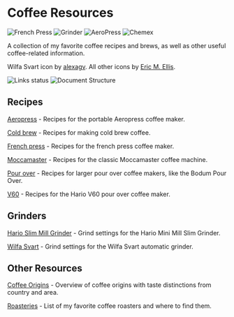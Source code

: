 # Coffee Resources

![French Press](https://cdn.rawgit.com/andmos/Coffee/master/img/FrenchPress.svg)
![Grinder](https://cdn.rawgit.com/andmos/Coffee/master/img/Grinder.svg)
![AeroPress](https://cdn.rawgit.com/andmos/Coffee/master/img/AeroPress.svg)
![Chemex](https://cdn.rawgit.com/andmos/Coffee/master/img/Chemex.svg)

A collection of my favorite coffee recipes and brews, as well as other useful coffee-related information.

Wilfa Svart icon by [alexagv](https://github.com/alexagv). All other icons by [Eric M. Ellis](http://thenounproject.com/ericellis/).

![Links status](https://github.com/andmos/Coffee/actions/workflows/VerifyLinks.yml/badge.svg)
![Document Structure](https://github.com/andmos/Coffee/actions/workflows/VerifyDocument.yml/badge.svg)

## Recipes

[Aeropress](recipes/AeroPress.md) - Recipes for the portable Aeropress coffee maker.

[Cold brew](recipes/ColdBrew.md) - Recipes for making cold brew coffee.

[French press](recipes/FrenchPress.md) - Recipes for the french press coffee maker.

[Moccamaster](recipes/Moccamaster.md) - Recipes for the classic Moccamaster coffee machine.

[Pour over](recipes/PourOver.md) - Recipes for larger pour over coffee makers, like the Bodum Pour Over.

[V60](recipes/V60.md) - Recipes for the Hario V60 pour over coffee maker.

## Grinders

[Hario Slim Mill Grinder](grinders/HarioSlimGrinder.md) - Grind settings for the Hario Mini Mill Slim Grinder.

[Wilfa Svart](grinders/WilfaSvartGrinder.md) - Grind settings for the Wilfa Svart automatic grinder.

## Other Resources

[Coffee Origins](misc/CoffeeOrigins.md) - Overview of coffee origins with taste distinctions from country and area.

[Roasteries](misc/Roasteries.csv) - List of my favorite coffee roasters and where to find them.
